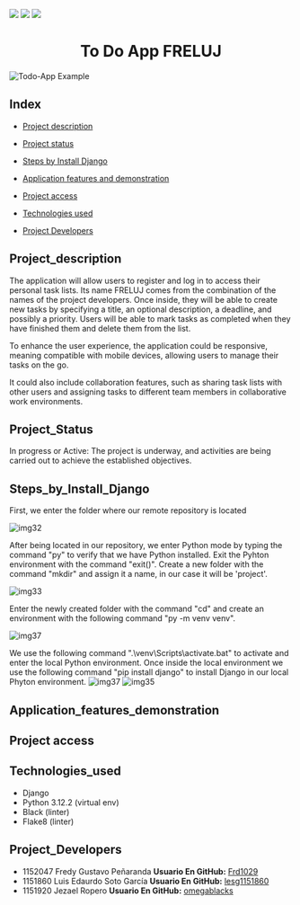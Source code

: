 <p align="left">
   <img src="https://img.shields.io/badge/STATUS-IN%20PROGRESS-green">
   <img src="https://img.shields.io/badge/License-UFPS-red">
   <img src="https://img.shields.io/badge/Python-3.12.2-blue">
   </p>

<h1 align="center"> To Do App FRELUJ </h1>

![Todo-App Example](https://github.com/Frd1029/to_do_app/assets/75369255/5a5849fe-5170-4f8b-83c4-173622ca9b28)

## Index

* [Project description](#Project_description)

* [Project status](#Project_Status)

* [Steps by Install Django](#Steps_by_Install_Django)

* [Application features and demonstration](#Application_features_demonstration)

* [Project access](#Project_access)

* [Technologies used](#Technologies_used)

* [Project Developers](#personas-desarrolladores)

## Project_description

The application will allow users to register and log in to access their personal task lists. Its name FRELUJ comes from the combination of the names of the project developers.
Once inside, they will be able to create new tasks by specifying a title, an optional description, a deadline, and possibly a priority.
Users will be able to mark tasks as completed when they have finished them and delete them from the list.

To enhance the user experience, the application could be responsive, meaning compatible with mobile devices, allowing users to manage their tasks on the go.

It could also include collaboration features, such as sharing task lists with other users and assigning tasks to different team members in collaborative work environments.

## Project_Status

In progress or Active: The project is underway, and activities are being carried out to achieve the established objectives.

## Steps_by_Install_Django

First, we enter the folder where our remote repository is located

![img32](https://github.com/Frd1029/to_do_app/assets/75369255/33893a9f-dbbf-461e-8319-a5ff02509920)

After being located in our repository, we enter Python mode by typing the command "py" to verify that we have Python installed. Exit the Pyhton environment with the command "exit()". Create a new folder with the command "mkdir" and assign it a name, in our case it will be 'project'.

![img33](https://github.com/Frd1029/to_do_app/assets/75369255/717c0d2f-fd16-4258-a314-c5c4936078e2)

Enter the newly created folder with the command "cd" and create an environment with the following command "py -m venv venv".

![img37](https://github.com/Frd1029/to_do_app/assets/75369255/2381d277-5b0c-4095-add2-12dcf17374b4)

We use the following command ".\venv\Scripts\activate.bat" to activate and enter the local Python environment. Once inside the local environment we use the following command "pip install django" to install Django in our local Phyton environment.
![img37](https://github.com/Frd1029/to_do_app/assets/75369255/15d1608d-ae14-4070-9c09-73a05a508363)
![img35](https://github.com/Frd1029/to_do_app/assets/75369255/3b7e2dc4-196e-4ecd-a3c9-7281542f2938)

## Application_features_demonstration

## Project access

## Technologies_used

* Django
* Python 3.12.2 (virtual env)
* Black (linter)
* Flake8 (linter)

## Project_Developers

- 1152047 Fredy Gustavo Peñaranda 
    **Usuario En GitHub:** [Frd1029](https://github.com/Frd1029)
- 1151860 Luis Edaurdo Soto García 
    **Usuario En GitHub:** [lesg1151860](https://github.com/lesg1151860)
- 1151920 Jezael Ropero 
    **Usuario En GitHub:** [omegablacks](https://github.com/omegablacks)
